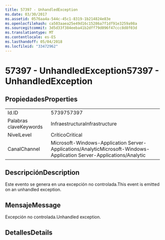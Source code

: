 ```yaml
---
title: 57397 - UnhandledException
ms.date: 03/30/2017
ms.assetid: 0576aa4a-544c-45c1-8319-1b214824e83e
ms.openlocfilehash: ca503aaea25e49d16c15286a7f1df91e3259a98a
ms.sourcegitcommit: 3d5d33f384eeba41b2dff79d096f47ccc8d8f03d
ms.translationtype: MT
ms.contentlocale: es-ES
ms.lasthandoff: 05/04/2018
ms.locfileid: "33472962"
---
```

# <a name="57397---unhandledexception"></a><span data-ttu-id="2b3a7-102">57397 - UnhandledException</span><span class="sxs-lookup"><span data-stu-id="2b3a7-102">57397 - UnhandledException</span></span>
## <a name="properties"></a><span data-ttu-id="2b3a7-103">Propiedades</span><span class="sxs-lookup"><span data-stu-id="2b3a7-103">Properties</span></span>  
  
|||  
|-|-|  
|<span data-ttu-id="2b3a7-104">Id.</span><span class="sxs-lookup"><span data-stu-id="2b3a7-104">ID</span></span>|<span data-ttu-id="2b3a7-105">57397</span><span class="sxs-lookup"><span data-stu-id="2b3a7-105">57397</span></span>|  
|<span data-ttu-id="2b3a7-106">Palabras clave</span><span class="sxs-lookup"><span data-stu-id="2b3a7-106">Keywords</span></span>|<span data-ttu-id="2b3a7-107">Infraestructura</span><span class="sxs-lookup"><span data-stu-id="2b3a7-107">Infrastructure</span></span>|  
|<span data-ttu-id="2b3a7-108">Nivel</span><span class="sxs-lookup"><span data-stu-id="2b3a7-108">Level</span></span>|<span data-ttu-id="2b3a7-109">Crítico</span><span class="sxs-lookup"><span data-stu-id="2b3a7-109">Critical</span></span>|  
|<span data-ttu-id="2b3a7-110">Canal</span><span class="sxs-lookup"><span data-stu-id="2b3a7-110">Channel</span></span>|<span data-ttu-id="2b3a7-111">Microsoft-Windows-Application Server-Applications/Analytic</span><span class="sxs-lookup"><span data-stu-id="2b3a7-111">Microsoft-Windows-Application Server-Applications/Analytic</span></span>|  
  
## <a name="description"></a><span data-ttu-id="2b3a7-112">Descripción</span><span class="sxs-lookup"><span data-stu-id="2b3a7-112">Description</span></span>  
 <span data-ttu-id="2b3a7-113">Este evento se genera en una excepción no controlada.</span><span class="sxs-lookup"><span data-stu-id="2b3a7-113">This event is emitted on an unhandled exception.</span></span>  
  
## <a name="message"></a><span data-ttu-id="2b3a7-114">Mensaje</span><span class="sxs-lookup"><span data-stu-id="2b3a7-114">Message</span></span>  
 <span data-ttu-id="2b3a7-115">Excepción no controlada.</span><span class="sxs-lookup"><span data-stu-id="2b3a7-115">Unhandled exception.</span></span>  
  
## <a name="details"></a><span data-ttu-id="2b3a7-116">Detalles</span><span class="sxs-lookup"><span data-stu-id="2b3a7-116">Details</span></span>
